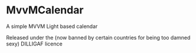 # MvvMCalendar
A simple MVVM Light based calendar

Released under the (now banned by certain countries for being too damned sexy) DILLIGAF licence
